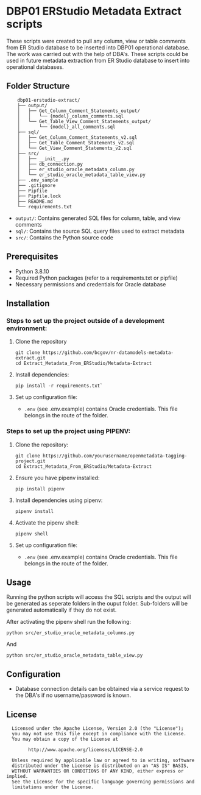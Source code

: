 # DBP01 ERStudio Metadata Extract scripts

These scripts were created to pull any column, view or table comments from ER Studio database to be inserted
into DBP01 operational database. The work was carried out with the help of DBA's. These scripts could be used
in future metadata extraction from ER Studio database to insert into operational databases.

## Folder Structure
```
    dbp01-erstudio-extract/
    ├── output/
    │   ├── Get_Column_Comment_Statements_output/
    │   │   └── {model}_column_comments.sql
    │   └── Get_Table_View_Comment_Statements_output/
    │       └── {model}_all_comments.sql
    ├── sql/
    │   ├── Get_Column_Comment_Statements_v2.sql
    │   ├── Get_Table_Comment_Statements_v2.sql
    │   └── Get_View_Comment_Statements_v2.sql
    ├── src/
    │   ├── __init__.py
    │   ├── db_connection.py
    │   ├── er_studio_oracle_metadata_column.py
    │   └── er_studio_oracle_metadata_table_view.py
    ├── .env_sample
    ├── .gitignore
    ├── Pipfile
    ├── Pipfile.lock
    ├── README.md
    └── requirements.txt
```

- `output/`: Contains generated SQL files for column, table, and view comments
- `sql/`: Contains the source SQL query files used to extract metadata
- `src/`: Contains the Python source code

## Prerequisites

- Python 3.8.10
- Required Python packages (refer to a requirements.txt or pipfile)
- Necessary permissions and credentials for Oracle database

## Installation

### Steps to set up the project outside of a development environment:

1. Clone the repository
   ```
   git clone https://github.com/bcgov/nr-datamodels-metadata-extract.git
   cd Extract_Metadata_From_ERStudio/Metadata-Extract
   ```

2. Install dependencies:
   ```
   pip install -r requirements.txt`
   ```

3. Set up configuration file:
    - `.env` (see .env.example) contains Oracle credentials. This file belongs in the route of the folder.

### Steps to set up the project using PIPENV:

1. Clone the repository:
   ```
   git clone https://github.com/yourusername/openmetadata-tagging-project.git
   cd Extract_Metadata_From_ERStudio/Metadata-Extract
   ```

2. Ensure you have pipenv installed:
   ```
   pip install pipenv
   ```

3. Install dependencies using pipenv:
   ```
   pipenv install
   ```

4. Activate the pipenv shell:
   ```
   pipenv shell
   ```

5. Set up configuration file:
    - `.env` (see .env.example) contains Oracle credentials. This file belongs in the route of the folder.

## Usage

Running the python scripts will access the SQL scripts and the output will be generated as seperate folders in the ouput folder. Sub-folders
will be generated automatically if they do not exist.

After activating the pipenv shell run the following:

  ```
  python src/er_studio_oracle_metadata_columns.py
  ```
  And

  ```
  python src/er_studio_oracle_metadata_table_view.py
  ```

## Configuration

- Database connection details can be obtained via a service request to the DBA's if no username/password is known.

## License

      Licensed under the Apache License, Version 2.0 (the "License");
      you may not use this file except in compliance with the License.
      You may obtain a copy of the License at

            http://www.apache.org/licenses/LICENSE-2.0

      Unless required by applicable law or agreed to in writing, software
      distributed under the License is distributed on an "AS IS" BASIS,
      WITHOUT WARRANTIES OR CONDITIONS OF ANY KIND, either express or implied.
      See the License for the specific language governing permissions and
      limitations under the License.

